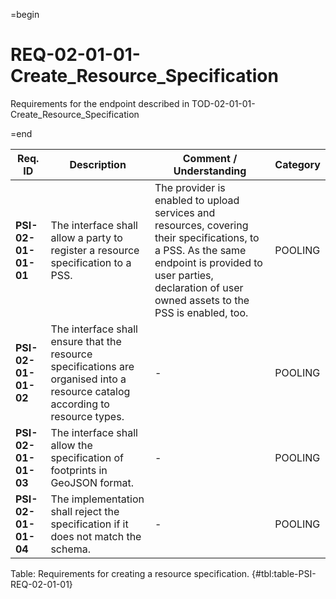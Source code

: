 =begin

# REQ-02-01-01-Create_Resource_Specification

Requirements for the endpoint described in TOD-02-01-01-Create_Resource_Specification

=end

| Req. ID | Description | Comment / Understanding | Category |
| ------- | ----------- | ----------------------- | -------- |
| __PSI-02-01-01-01__ | The interface shall allow a party to register a resource specification to a PSS. | The provider is enabled to upload services and resources, covering their specifications, to a PSS. As the same endpoint is provided to user parties, declaration of user owned assets to the PSS is enabled, too. | POOLING |
| __PSI-02-01-01-02__ | The interface shall ensure that the resource specifications are organised into a resource catalog according to resource types. | - | POOLING |
| __PSI-02-01-01-03__ | The interface shall allow the specification of footprints in GeoJSON format. | - | POOLING |
| __PSI-02-01-01-04__ | The implementation shall reject the specification if it does not match the schema. | - | POOLING |

Table: Requirements for creating a resource specification. {#tbl:table-PSI-REQ-02-01-01}
